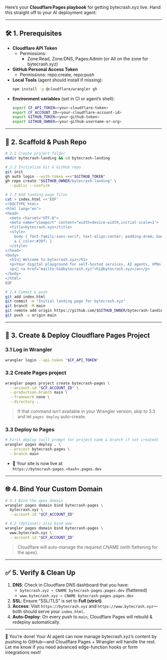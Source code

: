 Here’s your **Cloudflare Pages playbook** for getting bytecrash.xyz live. Hand this straight off to your AI deployment agent:

---

## 🛠️ 1. Prerequisites

- **Cloudflare API Token**  
  - Permissions:  
    - Zone:Read, Zone:DNS, Pages:Admin (or All on the zone for bytecrash.xyz)  
- **GitHub Personal Access Token**  
  - Permissions: repo:create, repo:push  
- **Local Tools** (agent should install if missing):  
  ```bash
  npm install -g @cloudflare/wrangler gh
  ```  
- **Environment variables** (set in CI or agent’s shell):
  ```bash
  export CF_API_TOKEN=<your-cloudflare-token>
  export CF_ACCOUNT_ID=<your-cloudflare-account-id>
  export GITHUB_TOKEN=<your-github-token>
  export GITHUB_OWNER=<your-github-username-or-org>
  ```

---

## 📁 2. Scaffold & Push Repo

```bash
# 2.1 Create project folder
mkdir bytecrash-landing && cd bytecrash-landing

# 2.2 Initialize Git & GitHub repo
git init
gh auth login --with-token <<<"$GITHUB_TOKEN"
gh repo create "$GITHUB_OWNER/bytecrash-landing" \
  --public --confirm

# 2.3 Add landing-page files
cat > index.html <<'EOF'
<!DOCTYPE html>
<html lang="en">
<head>
  <meta charset="UTF-8">
  <meta name="viewport" content="width=device-width,initial-scale=1">
  <title>bytecrash.xyz</title>
  <style>
    body { font-family:sans-serif; text-align:center; padding:4rem; background:#111; color:#eee; }
    a { color:#39f; }
  </style>
</head>
<body>
  <h1>👾 Welcome to bytecrash.xyz</h1>
  <p>Your digital playground for self-hosted services, AI agents, VPNs, and more.</p>
  <p>📧 <a href="mailto:hi@bytecrash.xyz">hi@bytecrash.xyz</a></p>
</body>
</html>
EOF

# 2.4 Commit & push
git add index.html
git commit -m "Initial landing page for bytecrash.xyz"
git branch -M main
git remote add origin https://github.com/$GITHUB_OWNER/bytecrash-landing.git
git push -u origin main
```

---

## 🚀 3. Create & Deploy Cloudflare Pages Project

### 3.1 Log in Wrangler

```bash
wrangler login --api-token "$CF_API_TOKEN"
```

### 3.2 Create Pages project

```bash
wrangler pages project create bytecrash-pages \
  --account-id "$CF_ACCOUNT_ID" \
  --production-branch main \
  --framework none \
  --directory .
```

> If that command isn’t available in your Wrangler version, skip to 3.3 and let `pages deploy` auto-create.

### 3.3 Deploy to Pages

```bash
# First deploy (will prompt for project name & branch if not created)
wrangler pages deploy . \
  --project bytecrash-pages \
  --branch main
```

- 🎯 Your site is now live at  
  `https://bytecrash-pages.<hash>.pages.dev`  

---

## 🌐 4. Bind Your Custom Domain

```bash
# 4.1 Bind the apex domain
wrangler pages domain bind bytecrash-pages \
  bytecrash.xyz \
  --account-id "$CF_ACCOUNT_ID"

# 4.2 (Optional) also bind www
wrangler pages domain bind bytecrash-pages \
  www.bytecrash.xyz \
  --account-id "$CF_ACCOUNT_ID"
```

> Cloudflare will auto-manage the required CNAME (with flattening for the apex).

---

## ✅ 5. Verify & Clean Up

1. **DNS**: Check in Cloudflare DNS dashboard that you have:  
   - `bytecrash.xyz → CNAME bytecrash-pages.pages.dev` (flattened)  
   - `www.bytecrash.xyz → CNAME bytecrash-pages.pages.dev`  
2. **SSL**: Ensure “SSL/TLS” is set to **Full (strict)**.  
3. **Access**: Visit `https://bytecrash.xyz` and `https://www.bytecrash.xyz`—both should serve your `index.html`.  
4. **Auto-Deploy**: On every push to `main`, Cloudflare Pages will rebuild & redeploy automatically.

---

🎉 You’re done! Your AI agent can now manage bytecrash.xyz’s content by pushing to GitHub—and Cloudflare Pages + Wrangler will handle the rest. Let me know if you need advanced edge-function hooks or form integrations next!
